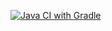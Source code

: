 [![Java CI with Gradle](https://github.com/NinaQA62/Postman-Echo/actions/workflows/gradle.yml/badge.svg)](https://github.com/NinaQA62/Postman-Echo/actions/workflows/gradle.yml)

